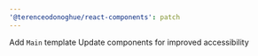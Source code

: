 ```yaml
---
'@terenceodonoghue/react-components': patch
---
```


Add `Main` template
Update components for improved accessibility

